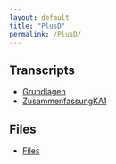 ```yaml
---
layout: default
title: "PlusD"
permalink: /PlusD/
---
```


## Transcripts

- [Grundlagen](/PlusD/Grundlagen)
- [ZusammenfassungKA1](/PlusD/Zsmf)

## Files

- [Files](/Files)
